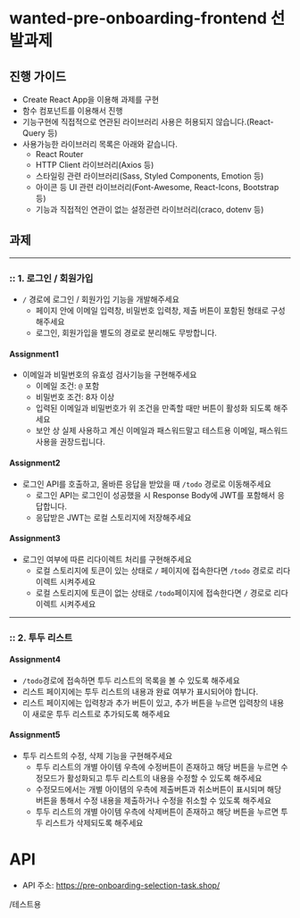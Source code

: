 # wanted-pre-onboarding-frontend 선발과제

## 진행 가이드
- Create React App을 이용해 과제를 구현
- 함수 컴포넌트를 이용해서 진행
- 기능구현에 직접적으로 연관된 라이브러리 사용은 허용되지 않습니다.(React-Query 등)
- 사용가능한 라이브러리 목록은 아래와 같습니다.
  - React Router
  - HTTP Client 라이브러리(Axios 등)
  - 스타일링 관련 라이브러리(Sass, Styled Components, Emotion 등)
  - 아이콘 등 UI 관련 라이브러리(Font-Awesome, React-Icons, Bootstrap 등)
  - 기능과 직접적인 연관이 없는 설정관련 라이브러리(craco, dotenv 등)

## 과제

---

### :: 1. 로그인 / 회원가입

- `/` 경로에 로그인 / 회원가입 기능을 개발해주세요
  - 페이지 안에 이메일 입력창, 비밀번호 입력창, 제출 버튼이 포함된 형태로 구성해주세요
  - 로그인, 회원가입을 별도의 경로로 분리해도 무방합니다.

#### Assignment1

- 이메일과 비밀번호의 유효성 검사기능을 구현해주세요
  - 이메일 조건: `@` 포함
  - 비밀번호 조건: 8자 이상
  - 입력된 이메일과 비밀번호가 위 조건을 만족할 때만 버튼이 활성화 되도록 해주세요
  - 보안 상 실제 사용하고 계신 이메일과 패스워드말고 테스트용 이메일, 패스워드 사용을 권장드립니다.

#### Assignment2

- 로그인 API를 호출하고, 올바른 응답을 받았을 때 `/todo` 경로로 이동해주세요
  - 로그인 API는 로그인이 성공했을 시 Response Body에 JWT를 포함해서 응답합니다.
  - 응답받은 JWT는 로컬 스토리지에 저장해주세요

#### Assignment3

- 로그인 여부에 따른 리다이렉트 처리를 구현해주세요
  - 로컬 스토리지에 토큰이 있는 상태로 `/` 페이지에 접속한다면 `/todo` 경로로 리다이렉트 시켜주세요
  - 로컬 스토리지에 토큰이 없는 상태로 `/todo`페이지에 접속한다면 `/` 경로로 리다이렉트 시켜주세요

---

### :: 2. 투두 리스트

#### Assignment4

- `/todo`경로에 접속하면 투두 리스트의 목록을 볼 수 있도록 해주세요
- 리스트 페이지에는 투두 리스트의 내용과 완료 여부가 표시되어야 합니다.
- 리스트 페이지에는 입력창과 추가 버튼이 있고, 추가 버튼을 누르면 입력창의 내용이 새로운 투두 리스트로 추가되도록 해주세요

#### Assignment5

- 투두 리스트의 수정, 삭제 기능을 구현해주세요
  - 투두 리스트의 개별 아이템 우측에 수정버튼이 존재하고 해당 버튼을 누르면 수정모드가 활성화되고 투두 리스트의 내용을 수정할 수 있도록 해주세요
  - 수정모드에서는 개별 아이템의 우측에 제출버튼과 취소버튼이 표시되며 해당 버튼을 통해서 수정 내용을 제출하거나 수정을 취소할 수 있도록 해주세요
  - 투두 리스트의 개별 아이템 우측에 삭제버튼이 존재하고 해당 버튼을 누르면 투두 리스트가 삭제되도록 해주세요

# API

- API 주소: https://pre-onboarding-selection-task.shop/

/테스트용
